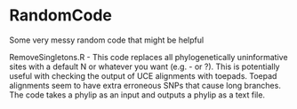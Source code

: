 # RandomCode
Some very messy random code that might be helpful

RemoveSingletons.R - This code replaces all phylogenetically uninformative sites with a default N or whatever you want (e.g. - or ?). This is potentially useful with checking the output of UCE alignments with toepads. Toepad alignments seem to have extra erroneous SNPs that cause long branches. The code takes a phylip as an input and outputs a phylip as a text file.
